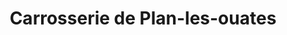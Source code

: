 ---
title: "Carrosserie de Plan-les-ouates"
url: /geneve/carrosserie-de-plan-les-ouates/
shop: Autowerkstatt
---
